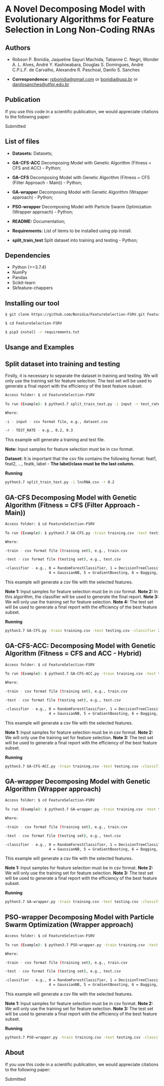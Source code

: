 # A Novel Decomposing Model with Evolutionary Algorithms for Feature Selection in Long Non-Coding RNAs


## Authors

* Robson P. Bonidia, Jaqueline Sayuri Machida, Tatianne C. Negri, Wonder A. L. Alves, André Y. Kashiwabara, Douglas S. Domingues, André C.P.L.F. de Carvalho, Alexandre R. Paschoal, Danilo S. Sanches

* **Correspondence:** rpbonidia@gmail.com or bonidia@usp.br or danilosanches@utfpr.edu.br


## Publication

If you use this code in a scientific publication, we would appreciate citations to the following paper:

Submitted


## List of files

 - **Datasets:** Datasets;

 - **GA-CFS-ACC** Decomposing Model with Genetic Algorithm (Fitness = CFS and ACC) - Python;
 
 - **GA-CFS** Decomposing Model with Genetic Algorithm (Fitness = CFS (Filter Approach - Main)) - Python;
 
 - **GA-wrapper** Decomposing Model with Genetic Algorithm (Wrapper approach) - Python;
 
 - **PSO-wrapper** Decomposing Model with Particle Swarm Optimization (Wrapper approach) - Python;

 - **README:** Documentation;

 - **Requirements:** List of items to be installed using pip install.
 
 - **split_train_test** Split dataset into training and testing - Python;


## Dependencies

- Python (>=3.7.4)
- NumPy 
- Pandas
- Scikit-learn
- Skfeature-chappers


## Installing our tool

```sh
$ git clone https://github.com/Bonidia/FeatureSelection-FSRV.git FeatureSelection-FSRV

$ cd FeatureSelection-FSRV

$ pip3 install -r requirements.txt
```

## Usange and Examples

## Split dataset into training and testing

Firstly, it is necessary to separate the dataset in training and testing. We will only use the training set for feature selection. The test set will be used to generate a final report with the efficiency of the best feature subset.

```sh
Access folder: $ cd FeatureSelection-FSRV
 
To run (Example): $ python3.7 split_train_test.py -i input -r test_rate

Where:

-i - input - csv format file, e.g., dataset.csv

-r - TEST_RATE - e.g., 0.2, 0.3
```


This example will generate a training and test file.

**Note:** Input samples for feature selection must be in csv format.

**Dataset:** It is important that the csv file contains the following format: feat1, feat2, ..., featk, label - **The label/class must be the last column.**


**Running**

```sh
python3.7 split_train_test.py -i lncRNA.csv -r 0.2
```


## **GA-CFS** Decomposing Model with Genetic Algorithm (Fitness = CFS (Filter Approach - Main))

```sh
Access folder: $ cd FeatureSelection-FSRV
 
To run (Example): $ python3.7 GA-CFS.py -train training.csv -test testing.csv -classifier classifier

Where:

-train - csv format file (training set), e.g., train.csv

-test - csv format file (testing set), e.g., test.csv

-classifier - e.g., 0 = RandomForestClassifier, 1 = DecisionTreeClassifier, 2 = SVM, 3 = KNN, 
                    4 = GaussianNB, 5 = GradientBoosting, 6 = Bagging, 7 = AdaBoost, 8 = MLP
```

This example will generate a csv file with the selected features.

**Note 1:** Input samples for feature selection must be in csv format.
**Note 2:** In this algorithm, the classifier will be used to generate the final report.
**Note 3:** We will only use the training set for feature selection. 
**Note 4:** The test set will be used to generate a final report with the efficiency of the best feature subset.


**Running**

```sh
python3.7 GA-CFS.py -train training.csv -test testing.csv -classifier 2
```

## **GA-CFS-ACC:** Decomposing Model with Genetic Algorithm (Fitness = CFS and ACC - Hybrid)

```sh
Access folder: $ cd FeatureSelection-FSRV
 
To run (Example): $ python3.7 GA-CFS-ACC.py -train training.csv -test testing.csv -classifier classifier

Where:

-train - csv format file (training set), e.g., train.csv

-test - csv format file (testing set), e.g., test.csv

-classifier - e.g., 0 = RandomForestClassifier, 1 = DecisionTreeClassifier, 2 = SVM, 3 = KNN, 
                    4 = GaussianNB, 5 = GradientBoosting, 6 = Bagging, 7 = AdaBoost, 8 = MLP
```


This example will generate a csv file with the selected features.

**Note 1:** Input samples for feature selection must be in csv format.
**Note 2:** We will only use the training set for feature selection. 
**Note 3:** The test set will be used to generate a final report with the efficiency of the best feature subset.


**Running**

```sh
python3.7 GA-CFS-ACC.py -train training.csv -test testing.csv -classifier 2
```

## **GA-wrapper** Decomposing Model with Genetic Algorithm (Wrapper approach)

```sh
Access folder: $ cd FeatureSelection-FSRV
 
To run (Example): $ python3.7 GA-wrapper.py -train training.csv -test testing.csv -classifier classifier

Where:

-train - csv format file (training set), e.g., train.csv

-test - csv format file (testing set), e.g., test.csv

-classifier - e.g., 0 = RandomForestClassifier, 1 = DecisionTreeClassifier, 2 = SVM, 3 = KNN, 
                    4 = GaussianNB, 5 = GradientBoosting, 6 = Bagging, 7 = AdaBoost, 8 = MLP
```

This example will generate a csv file with the selected features.

**Note 1:** Input samples for feature selection must be in csv format.
**Note 2:** We will only use the training set for feature selection. 
**Note 3:** The test set will be used to generate a final report with the efficiency of the best feature subset.


**Running**

```sh
python3.7 GA-wrapper.py -train training.csv -test testing.csv -classifier 2
```


## **PSO-wrapper** Decomposing Model with Particle Swarm Optimization (Wrapper approach)

```sh
Access folder: $ cd FeatureSelection-FSRV
 
To run (Example): $ python3.7 PSO-wrapper.py -train training.csv -test testing.csv -classifier classifier

Where:

-train - csv format file (training set), e.g., train.csv

-test - csv format file (testing set), e.g., test.csv

-classifier - e.g., 0 = RandomForestClassifier, 1 = DecisionTreeClassifier, 2 = SVM, 3 = KNN, 
                    4 = GaussianNB, 5 = GradientBoosting, 6 = Bagging, 7 = AdaBoost, 8 = MLP
```

This example will generate a csv file with the selected features.

**Note 1:** Input samples for feature selection must be in csv format.
**Note 2:** We will only use the training set for feature selection. 
**Note 3:** The test set will be used to generate a final report with the efficiency of the best feature subset.


**Running**

```sh
python3.7 PSO-wrapper.py -train training.csv -test testing.csv -classifier 2
```


## About

If you use this code in a scientific publication, we would appreciate citations to the following paper:

Submitted
